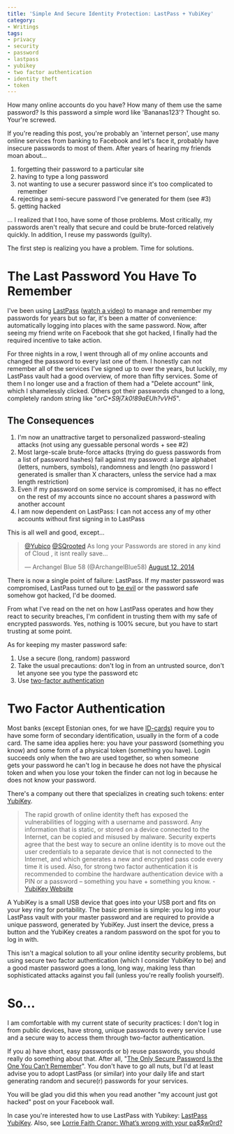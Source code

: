 ```yaml
---
title: 'Simple And Secure Identity Protection: LastPass + YubiKey'
category:
- Writings
tags:
- privacy
- security
- password
- lastpass
- yubikey
- two factor authentication
- identity theft
- token
---
```


How many online accounts do you have? How many of them use the same password? Is this password a simple word like 'Bananas123'? Thought so. Your're screwed.

If you're reading this post, you're probably an 'internet person', use many online services from banking to Facebook and let's face it, probably have insecure passwords to most of them. After years of hearing my friends moan about...

<ol>
<li>forgetting their password to a particular site</li>
<li>having to type a long password</li>
<li>not wanting to use a securer password since it's too complicated to remember</li>
<li>rejecting a semi-secure password I've generated for them (see #3)</li>
<li>getting hacked</li>
</ol>

... I realized that I too, have some of those problems. Most critically, my passwords aren't really that secure and could be brute-forced relatively quickly. In addition, I reuse my passwords (guilty).

The first step is realizing you have a problem. Time for solutions.<a id="more"></a><a id="more-4186"></a>

<h1>The Last Password You Have To Remember</h1>

I've been using <a href="https://lastpass.com/">LastPass</a> (<a href="https://www.youtube.com/watch?v=AXwdzWaf4RI">watch a video</a>) to manage and remember my passwords for years but so far, it's been a matter of convenience: automatically logging into places with the same password. Now, after seeing my friend write on Facebook that she got hacked, I finally had the required incentive to take action.

For three nights in a row, I went through all of my online accounts and changed the password to every last one of them. I honestly can not remember all of the services I've signed up to over the years, but luckily, my LastPass vault had a good overview, of more than fifty services. Some of them I no longer use and a fraction of them had a "Delete account" link, which I shamelessly clicked. Others got their passwords changed to a long, completely random string like "<em>orC+S9j7.k0!89aEUh?vVH5</em>".

<h2>The Consequences</h2>
<ol>
<li>I'm now an unattractive target to personalized password-stealing attacks (not using any guessable personal words + see #2)</li>
<li>Most large-scale brute-force attacks (trying do guess passwords from a list of password hashes) fail against my password: a large alphabet (letters, numbers, symbols), randomness and length (no password I generated is smaller than X characters, unless the service had a max length restriction)</li>
<li>Even if my password on some service is compromised, it has no effect on the rest of my accounts since no account shares a password with another account</li>
<li>I am now dependent on LastPass: I can not access any of my other accounts without first signing in to LastPass</li>
</ol>

This is all well and good, except...

<blockquote class="twitter-tweet" lang="en">
<a href="https://twitter.com/Yubico">@Yubico</a> <a href="https://twitter.com/SQrooted">@SQrooted</a> As long your Passwords are stored in any kind of Cloud , it isnt really save...

— Archangel Blue 58 (@ArchangelBlue58) <a href="https://twitter.com/ArchangelBlue58/statuses/499305669443727360">August 12, 2014</a>
</blockquote>

<script src="//platform.twitter.com/widgets.js" async="" charset="utf-8"></script>

There is now a single point of failure: LastPass. If my master password was compromised, LastPass turned out to <a href="http://www.dailymail.co.uk/news/article-2337863/PRISM-Google-Facebook-DID-allow-NSA-access-data-talks-set-spying-rooms-despite-denials-Zuckerberg-Page-controversial-project.html">be evil</a> or the password safe somehow got hacked, I'd be doomed.

From what I've read on the net on how LastPass operates and how they react to security breaches, I'm confident in trusting them with my safe of encrypted passwords. Yes, nothing is 100% secure, but you have to start trusting at some point.

As for keeping my master password safe:

<ol>
<li>Use a secure (long, random) password</li>
<li>Take the usual precautions: don't log in from an untrusted source, don't let anyone see you type the password etc</li>
<li>Use <a href="http://searchsecurity.techtarget.com/definition/two-factor-authentication">two-factor authentication</a></li>
</ol>
<h1>Two Factor Authentication</h1>

Most banks (except Estonian ones, for we have <a href="http://www.id.ee/index.php?id=30470">ID-cards</a>) require you to have some form of secondary identification, usually in the form of a code card. The same idea applies here: you have your password (something you know) and some form of a physical token (something you have). Login succeeds only when the two are used together, so when someone gets your password he can't log in because he does not have the physical token and when you lose your token the finder can not log in because he does not know your password.

There's a company out there that specializes in creating such tokens: enter <a href="http://www.yubico.com/">YubiKey</a>.

<blockquote>

  The rapid growth of online identity theft has exposed the vulnerabilities of logging with a username and password. Any information that is static, or stored on a device connected to the Internet, can be copied and misused by malware. Security experts agree that the best way to secure an online identity is to move out the user credentials to a separate device that is not connected to the Internet, and which generates a new and encrypted pass code every time it is used. Also, for strong two factor authentication it is recommended to combine the hardware authentication device with a PIN or a password – something you have + something you know. - <a href="http://www.yubico.com/about/intro/yubikey/">YubiKey Website</a>

</blockquote>

A YubiKey is a small USB device that goes into your USB port and fits on your key ring for portability. The basic premise is simple: you log into your LastPass vault with your master password and are required to provide a unique password, generated by YubiKey. Just insert the device, press a button and the YubiKey creates a random password on the spot for you to log in with.

This isn't a magical solution to all your online identity security problems, but using secure two factor authentication (which I consider YubiKey to be) and a good master password goes a long, long way, making less than sophisticated attacks against you fail (unless you're really foolish yourself).

<h1>So...</h1>

I am comfortable with my current state of security practices: I don't log in from public devices, have strong, unique passwords to every service I use and a secure way to access them through two-factor authentication.

If you a) have short, easy passwords or b) reuse passwords, you should really do something about that. After all, "<a href="http://lifehacker.com/5785420/the-only-secure-password-is-the-one-you-cant-remember">The Only Secure Password Is the One You Can’t Remember</a>". You don't have to go all nuts, but I'd at least advise you to adopt LastPass (or similar) into your daily life and start generating random and secure(r) passwords for your services.

You will be glad you did this when you read another "my account just got hacked" post on your Facebook wall.

In case you're interested how to use LastPass with Yubikey: <a href="http://www.yubico.com/products/yubikey-hardware/lastpass-yubikey/">LastPass YubiKey</a>. Also, see <a href="http://www.ted.com/talks/lorrie_faith_cranor_what_s_wrong_with_your_pa_w0rd">Lorrie Faith Cranor: What’s wrong with your pa$$w0rd?</a>

